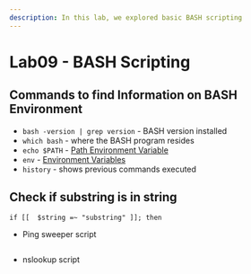 ```yaml
---
description: In this lab, we explored basic BASH scripting
---
```


# Lab09 - BASH Scripting

## Commands to find Information on BASH Environment

* `bash -version | grep version` - BASH version installed
* `which bash` - where the BASH program resides
* `echo $PATH` - [Path Environment Variable](https://en.wikipedia.org/wiki/PATH\_\(variable\))
* `env` - [Environment Variables](https://www.techrepublic.com/article/linux-101-what-are-environment-variables/)
* `history` - shows previous commands executed

## Check if substring is in string

`if [[  $string =~ "substring" ]]; then`

* Ping sweeper script

<figure><img src="../.gitbook/assets/image (10).png" alt=""><figcaption></figcaption></figure>

* nslookup script

<figure><img src="https://lh7-us.googleusercontent.com/IKQIndPY0hAvn2fDJTtTBRb4CRJ6dzCMFQAZArjp3VfaE00BtvxBj6FZZcvUBCwx-rZw6BkQkIcjoOt8PcNBgQFe_iu1aFde_yg-gxNNxEn3OsSSReVV7Y2ZY1tTr4nhw21-izfg2T10FHsscQeG7A" alt=""><figcaption></figcaption></figure>
